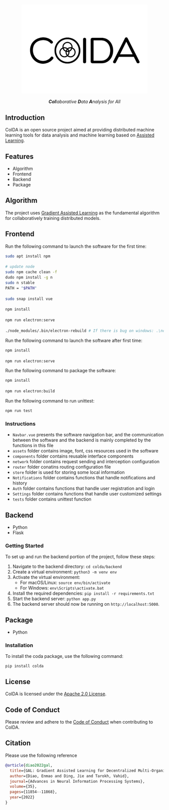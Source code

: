 <p align="center">
    <br>
    <img src="asset/img/colda.png" width="400"/>
    <br>
<p align="center"><em><strong>Col</strong>laborative <strong>D</strong>ata  <strong>A</strong>nalysis for All</em></p>

## Introduction
ColDA  is an open source project aimed at providing distributed machine learning tools for data analysis and machine learning based on [Assisted Learning](https://assisted-learning.org/).

## Features

-  Algorithm
- Frontend
- Backend
- Package

## Algorithm

The project uses [Gradient Assisted Learning](https://github.com/diaoenmao/GAL-Gradient-Assisted-Learning-for-Decentralized-Multi-Organization-Collaborations) as the fundamental algorithm for collaboratively training distributed models.

## Frontend

Run the following command to launch the software for the first time:

```bash
sudo apt install npm

# update node
sudo npm cache clean -f
dudo npm install -g n
sudo n stable
PATH = "$PATH"

sudo snap install vue

npm install

npm run electron:serve

./node_modules/.bin/electron-rebuild # If there is bug on windows: .\node_modules\.bin\electron-rebuild

```

Run the following command to launch the software after first time:

```bash
npm install

npm run electron:serve
```

Run the following command to package the software:

```bash
npm install

npm run electron:build
```

Run the following command to run unittest:

```bash
npm run test
```

### Instructions

 - `Navbar.vue` presents the software navigation bar, and the communication between the software and the backend is mainly completed by the functions in this file
 - `assets` folder contains image, font, css resources used in the software
 - `components` folder contains reusable interface components
 - `network` folder contains request sending and interception configuration
 - `router` folder conatins routing configuration file
 - `store` folder is used for storing some local information
 - `Notifications` folder contains functions that handle notifications and history
 - `Auth` folder contains functions that handle user registration and login
 - `Settings` folder contains functions that handle user customized settings
 - `tests` folder contains unittest function
 
## Backend

- Python
- Flask

### Getting Started

To set up and run the backend portion of the project, follow these steps:

1. Navigate to the backend directory: `cd colda/backend`
2. Create a virtual environment: `python3 -m venv env`
3. Activate the virtual environment:
   - For macOS/Linux: `source env/bin/activate`
   - For Windows: `env\Scripts\activate.bat`
4. Install the required dependencies: `pip install -r requirements.txt`
5. Start the backend server: `python app.py`
6. The backend server should now be running on `http://localhost:5000`.

## Package

- Python

### Installation

To install the coda package, use the following command:

```shell
pip install colda
```

## License

ColDA is licensed under the [Apache 2.0 License](LICENSE).

## Code of Conduct

Please review and adhere to the [Code of Conduct](CODE_OF_CONDUCT.md) when contributing to ColDA.



## Citation
Please use the following reference
```bibtex
@article{diao2022gal,
  title={GAL: Gradient Assisted Learning for Decentralized Multi-Organization Collaborations},
  author={Diao, Enmao and Ding, Jie and Tarokh, Vahid},
  journal={Advances in Neural Information Processing Systems},
  volume={35},
  pages={11854--11868},
  year={2022}
}
```


